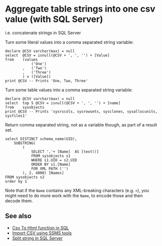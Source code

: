 ﻿# Aggregate table strings into one csv value (with SQL Server)

i.e. concatenate strings in SQL Server

Turn some literal values into a comma separated string variable:

	declare @CSV varchar(max) = null
	select  @CSV = isnull(@CSV + ', ', '') + [Value]
	from    (values
				('One')
			,   ('Two')
			,   ('Three')
			) v ([Value])
	print @CSV -- Prints 'One, Two, Three'

Turn some table values into a comma separated string variable:

	declare @CSV varchar(max) = null
	select  top 5 @CSV = isnull(@CSV + ', ', '') + [name]
	from    sysobjects
	print @CSV -- Prints 'sysrscols, sysrowsets, sysclones, sysallocunits, sysfiles1'

Return comma separated string, not as a variable though, as part of a result set.

	select DISTINCT schema_name(UID),
		SUBSTRING(
			(
				SELECT ','+ [Name]  AS [text()]
				FROM sysobjects s1
				WHERE s1.UID = s2.UID
				ORDER BY s1.[Name]
				FOR XML PATH ('')
			), 2, 4000) [Names]
	FROM sysobjects s2
	order by 1

Note that if the `Name` contains any XML-breaking characters (e.g. `<`), you might need to do more work with the `Name`, to encode those and then decode them.

## See also

- [Csv To Html function in SQL](CsvToHtml_Function_in_SQL.md)
- [Import CSV using SSMS tools](import_csv.md)
- [Split string in SQL Server](split_string.md)